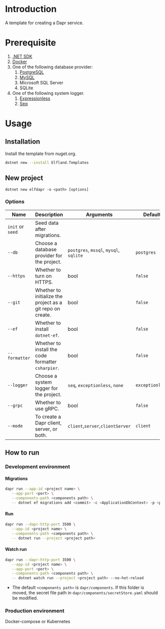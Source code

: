 # Introduction
A template for creating a Dapr service.

# Prerequisite
1. [.NET SDK](https://dotnet.microsoft.com/en-us/download)
2. [Docker](https://www.docker.com/get-started/)
3. One of the following database provider:
   1. [PostgreSQL](https://hub.docker.com/_/postgres/)
   2. [MySQL](https://hub.docker.com/_/mysql/)
   3. Microsoft SQL Server
   4. SQLite
4. One of the following system logger.
   1. [Expressionless](https://exceptionless.com/docs/self-hosting/docker/)
   2. [Seq](https://docs.datalust.co/docs/getting-started-with-docker)

# Usage

## Installation
Install the template from nuget.org.
```sh
dotnet new --install Elfland.Templates
```

## New project
```
dotnet new elfdapr -o <path> [options]
```

### Options
| Name             | Description                                                | Arguments                              | Default         |
| ---------------- | ---------------------------------------------------------- | -------------------------------------- | --------------- |
| `init` or `seed` | Seed data after migrations.                                |                                        |
| `--db`           | Choose a database provider for the project.                | `postgres`, `mssql`, `mysql`, `sqlite` | `postgres`      |
| `--https`        | Whether to turn on HTTPS.                                  | bool                                   | `false`         |
| `--git`          | Whether to initialize the project as a git repo on create. | bool                                   | `false`         |
| `--ef`           | Whether to install `dotnet-ef`.                            | bool                                   | `false`         |
| `--formatter`    | Whether to install the code formatter `csharpier`.         | bool                                   | `false`         |
| `--logger`       | Choose a system logger for the project.                    | `seq`, `exceptionless`, `none`         | `exceptionless` |
| `--grpc`         | Whether to use gRPC.                                       | bool                                   | `false`         |
| `--mode`         | To create a Dapr client, server, or both.                  | `client`,`server`,`clientServer`       | `client`        |

## How to run
### Development environment
#### Migrations
```sh
dapr run --app-id <project name> \
   --app-port <port> \
   --components-path <components path> \
   -- dotnet ef migrations add <commit> -c <ApplicationDbContext> -p <project> --verbose
```
#### Run
```sh
dapr run --dapr-http-port 3500 \
   --app-id <project name> \
   --components-path <components path> \
   -- dotnet run --project <project path>
```
#### Watch run
```sh
dapr run --dapr-http-port 3500 \
   --app-id <project name> \
   --app-port <port> \
   --components-path <components path> \
   -- dotnet watch run --project <project path> --no-hot-reload
```

- The default `<components path>` is `dapr/components`. If this folder is moved, the secret file path in `dapr/components/secretStore.yaml` should be modified.

### Production environment
Docker-compose or Kubernetes